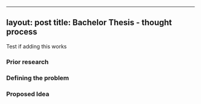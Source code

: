 
---
layout: post
title: Bachelor Thesis - thought process
---

Test if adding this works

### Prior research

### Defining the problem

### Proposed Idea
